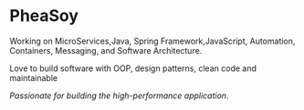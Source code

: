 # PheaSoy

Working on MicroServices,Java, Spring Framework,JavaScript, Automation, Containers, Messaging, and Software
Architecture.

 Love to build software with OOP, design patterns, clean code and maintainable

*Passionate for building the high-performance application*.

